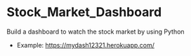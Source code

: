 # Stock_Market_Dashboard
Build a dashboard to watch the stock market by using Python
* Example: https://mydash12321.herokuapp.com/
